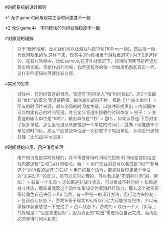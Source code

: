 #时间系统的设计原则

*1 允许game时间与现实生活时间速度不一致

*2 允许game中，不同模块的时间处理粒度不一致

#对原则的理解
> 对于1很好理解，比如我们可以让游戏1s跑10帧(100ms一帧)，然后每一帧代表游戏里的1s.这样下来，现实中的1s就相当于游戏里的10s
> 对于2是这样的，在有些游戏中，比如survive,在非作战情况下，游戏时间我可能希望比现实快10倍。但是作战的时候，我希望程序的每一次触发仍然和现实一样，这样有些逻辑处理就比较方便。

#实现的思考
> 游戏中，有时间管道的概念，管道有“时间输入”和“时间输出”。这2个值都有“单位”的概念
> 管道要确保，每次输出的时间片，都是【1个输出单位】
    > 所有的时间片来源，都从全局的时间发生器，以脉冲形式发出
    > 内部模块可以构建自己的时间管道，并且定义管道所接收的时间单位
        > 例子：
            > 某管道的输入单位是“10秒”，输出单位是“1秒”
                > 那么，如果该管道 下面对接了很多单位，那么当管道从外部接到一个单位的时间片，就向下级推送10个单位的时间片。那么下面这些单位会一次获取10个输出单位，从而进行逻辑处理（比如战斗hp回复）


#时间帧的应用、用户消息处理
> 用户的消息是实时处理的，并不需要等待时间帧的到来
> 时间帧是提供给游戏内部逻辑“主动”运行的驱动，而：
    > 用户交互消息可以看成是“用户”参与这个“运行着的世界”的过程
    > 用户的每个指令，都是对世界里某个单位的“未来动作”的定义，是可以实时处理的，可以看成是“不消耗时间”的，例如：
        > 装备一个东西
            > 这如果是非战斗状态，可以看成不耗时间
            > 如果是战斗状态，那装备武器这个动作如果设计为要消耗行动力，那么这个就需要等待角色自己进行
            > PS:当然，有一种统一的设计方法，用行动力来控制：
                > 在非战斗状态下，游戏1s等于现实10s,所以行动力可能恢复很快，所以玩家操作装备感觉一下完成了
                > 战斗状态下，游戏的
        > 攻击一个人（实际上的处理是：“设定攻击目标”，因为真正的“攻击”需要角色自己完成，而角色必须等待时间片到来）